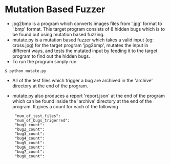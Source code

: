 # Mutation Based Fuzzer

 - jpg2bmp is a program which converts images files from '.jpg' format to '.bmp' format. This target program consists of 8 hidden bugs which is to be found out using mutation based fuzzing.
 - mutate.py is a mutation based fuzzer which takes a valid input (eg: cross.jpg) for the target program 'jpg2bmp', mutates the input in different ways, and tests the mutated input by feeding it to the target program to find out the hidden bugs. 
 - To run the program simply run
 
 ``$ python mutate.py``
 
 - All of the test files which trigger a bug are archived in the 'archive' directory at the end of the program.
 - mutate.py also produces a report 'report.json' at the end of the program which can be found inside the 'archive' directory at the end of the program. It gives a count for each of the following 
 
        "num_of_test_files": 
        "num_of_bugs_trigerred": 
        "bug1_count": 
        "bug2_count":
        "bug3_count":
        "bug4_count":
        "bug5_count": 
        "bug6_count":
        "bug7_count": 
        "bug8_count": 